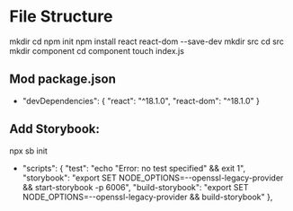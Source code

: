 # File Structure

mkdir <projectName>
cd <projectName>
    npm init
    npm install react react-dom --save-dev
    mkdir src
    cd src
        mkdir component
        cd component
            touch index.js

## Mod package.json
+   "devDependencies": {
        "react": "^18.1.0",
        "react-dom": "^18.1.0"
    }
## Add Storybook:
npx sb init
+   "scripts": {
        "test": "echo \"Error: no test specified\" && exit 1",
        "storybook": "export SET NODE_OPTIONS=--openssl-legacy-provider && start-storybook -p 6006",
        "build-storybook": "export SET NODE_OPTIONS=--openssl-legacy-provider && build-storybook"
    },



